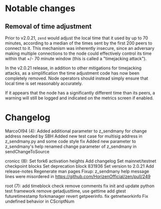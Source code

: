 Notable changes
===============

Removal of time adjustment
-------------------------------------------------------------

Prior to v2.0.21, `zend` would adjust the local time that it used by up
to 70 minutes, according to a median of the times sent by the first 200 peers
to connect to it. This mechanism was inherently insecure, since an adversary
making multiple connections to the node could effectively control its time
within that +/- 70 minute window (this is called a "timejacking attack").

In the v2.0.21 release, in addition to other mitigations for timejacking attacks,
as a simplification the time adjustment code has now been completely removed.
Node operators should instead simply ensure that local time is set
reasonably accurately.

If it appears that the node has a significantly different time than its peers,
a warning will still be logged and indicated on the metrics screen if enabled.

Changelog
=========

MarcoOl94 (4):
      Added additional parameter to z_sendmany for change address needed by SBH
      Added new test case for multisig address in z_sendmany.py and some code style fix
      Added new parameter to z_sendmany's help
      renamed change parameter of z_sendmany in sendChangeToSource

cronicc (8):
      Set fork6 activation heights
      Add changelog
      Set mainnet/testnet checkpoint blocks
      Set deprecation block 831936
      Set version to 2.0.21
      Add release-notes
      Regenerate man pages
      Fixup: z_sendmany help message lines were misordered in https://github.com/HorizenOfficial/zen/pull/249

root (7):
      add timeblock check
      remove comments
      fix init and update python test framework
      remove getadjusttime, use gettime
      add gtest futuretimestamp forkmanager
      revert getpeerinfo. fix getnetworkinfo
      Fix undefined behavior in CScriptNum


